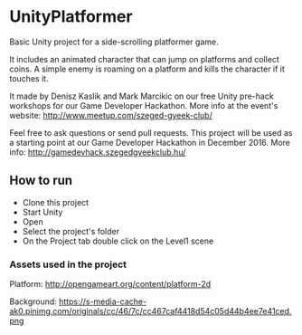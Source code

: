 # UnityPlatformer
Basic Unity project for a side-scrolling platformer game.

It includes an animated character that can jump on platforms and collect coins. A simple enemy is roaming on a platform and kills the character if it touches it.

It made by Denisz Kaslik and Mark Marcikic on our free Unity pre-hack workshops for our Game Developer Hackathon.
More info at the event's website: http://www.meetup.com/szeged-gyeek-club/

Feel free to ask questions or send pull requests. 
This project will be used as a starting point at our Game Developer Hackathon in December 2016.
More info: http://gamedevhack.szegedgyeekclub.hu/

## How to run
* Clone this project
* Start Unity
* Open
* Select the project's folder
* On the Project tab double click on the Level1 scene

### Assets used in the project
Platform: http://opengameart.org/content/platform-2d

Background: https://s-media-cache-ak0.pinimg.com/originals/cc/46/7c/cc467caf4418d54c05d44b4ee7e41ced.png
